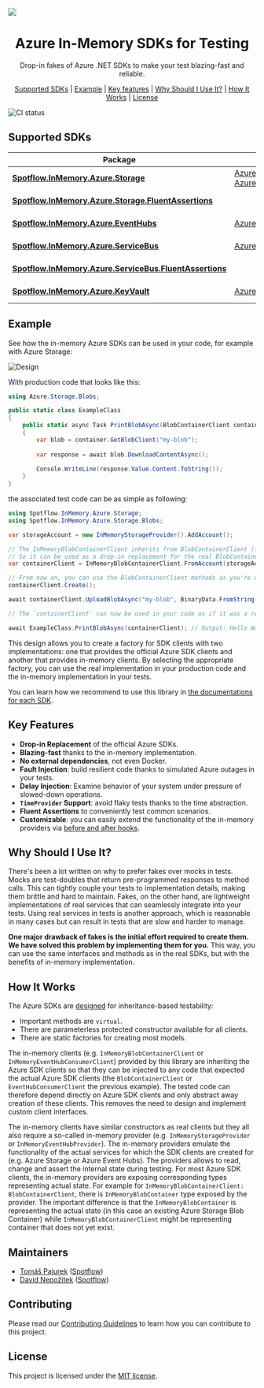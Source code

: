 ![](HeroImage.jpg)

<h1 align="center">Azure In-Memory SDKs for Testing</h1>
<p align="center">Drop-in fakes of Azure .NET SDKs to make your test blazing-fast and reliable.</p>

<p align="center">
    <a href="#supported-sdks">Supported SDKs</a> |
    <a href="#example">Example</a> |
    <a href="#key-features">Key features</a> |
    <a href="#why-should-i-use-it">Why Should I Use It?</a> |
    <a href="#how-it-works">How It Works</a> |
    <a href="#license">License</a>
</p>

![CI status](https://github.com/spotflow-io/in-memory-azure-test-sdk/actions/workflows/ci.yml/badge.svg?branch=main)

## Supported SDKs

| Package                                                                          | Relevant Azure SDK                                                                                                                                                                                           | NuGet                                                                                                                                                                                  |
| -------------------------------------------------------------------------------- | ------------------------------------------------------------------------------------------------------------------------------------------------------------------------------------------------------------ | -------------------------------------------------------------------------------------------------------------------------------------------------------------------------------------- |
| [**Spotflow.InMemory.Azure.Storage**](./docs/storage.md)                         | [Azure.Storage.Blobs](https://learn.microsoft.com/en-us/dotnet/api/overview/azure/storage.blobs-readme), [Azure.Data.Tables](https://learn.microsoft.com/en-us/dotnet/api/overview/azure/data.tables-readme) | [![NuGet](https://img.shields.io/nuget/v/Spotflow.InMemory.Azure.Storage.svg)](https://www.nuget.org/packages/Spotflow.InMemory.Azure.Storage)                                         |
| [**Spotflow.InMemory.Azure.Storage.FluentAssertions**](./docs/storage.md)        |                                                                                                                                                                                                              | [![NuGet](https://img.shields.io/nuget/v/Spotflow.InMemory.Azure.Storage.FluentAssertions.svg)](https://www.nuget.org/packages/Spotflow.InMemory.Azure.Storage.FluentAssertions)       |
| [**Spotflow.InMemory.Azure.EventHubs**](./docs/event-hubs.md)                    | [Azure.Messaging.EventHubs](https://learn.microsoft.com/en-us/dotnet/api/overview/azure/event-hubs)                                                                                                          | [![NuGet](https://img.shields.io/nuget/v/Spotflow.InMemory.Azure.EventHubs.svg)](https://www.nuget.org/packages/Spotflow.InMemory.Azure.EventHubs)                                     |
| [**Spotflow.InMemory.Azure.ServiceBus**](./docs/service-bus.md)                  | [Azure.Messaging.ServiceBus](https://learn.microsoft.com/en-us/dotnet/api/overview/azure/microsoft.servicebus-readme)                                                                                        | [![NuGet](https://img.shields.io/nuget/v/Spotflow.InMemory.Azure.ServiceBus.svg)](https://www.nuget.org/packages/Spotflow.InMemory.Azure.ServiceBus)                                   |
| [**Spotflow.InMemory.Azure.ServiceBus.FluentAssertions**](./docs/service-bus.md) |                                                                                                                                                                                                              | [![NuGet](https://img.shields.io/nuget/v/Spotflow.InMemory.Azure.ServiceBus.FluentAssertions.svg)](https://www.nuget.org/packages/Spotflow.InMemory.Azure.ServiceBus.FluentAssertions) |
| [**Spotflow.InMemory.Azure.KeyVault**](./docs/key-vault.md)                      | [Azure.Security.KeyVault.Secrets](https://learn.microsoft.com/en-us/dotnet/api/overview/azure/security.keyvault.secrets-readme)                                                                              | [![NuGet](https://img.shields.io/nuget/v/Spotflow.InMemory.Azure.KeyVault.svg)](https://www.nuget.org/packages/Spotflow.InMemory.Azure.KeyVault)                                       |

## Example

See how the in-memory Azure SDKs can be used in your code, for example with Azure Storage:

![Design](./docs/images/intro.excalidraw.svg)

With production code that looks like this:

```csharp
using Azure.Storage.Blobs;

public static class ExampleClass
{
    public static async Task PrintBlobAsync(BlobContainerClient container)
    {
        var blob = container.GetBlobClient("my-blob");
    
        var response = await blob.DownloadContentAsync();
    
        Console.WriteLine(response.Value.Content.ToString());
    }
}
```

the associated test code can be as simple as following:

```csharp
using Spotflow.InMemory.Azure.Storage;
using Spotflow.InMemory.Azure.Storage.Blobs;

var storageAccount = new InMemoryStorageProvider().AddAccount();

// The InMemoryBlobContainerClient inherits from BlobContainerClient (from the official SDK)
// So it can be used as a drop-in replacement for the real BlobContainerClient in your tests
var containerClient = InMemoryBlobContainerClient.FromAccount(storageAccount, "test-container");

// From now on, you can use the BlobContainerClient methods as you're used to:
containerClient.Create();

await containerClient.UploadBlobAsync("my-blob", BinaryData.FromString("Hello World!"));

// The `containerClient` can now be used in your code as if it was a real BlobContainerClient:

await ExampleClass.PrintBlobAsync(containerClient); // Output: Hello World!
```

This design allows you to create a factory for SDK clients with two implementations: one that provides the official Azure SDK clients and another that provides in-memory clients.
By selecting the appropriate factory, you can use the real implementation in your production code and the in-memory implementation in your tests.

You can learn how we recommend to use this library in [the documentations for each SDK](#supported-sdks).

## Key Features

-   **Drop-in Replacement** of the official Azure SDKs.
-   **Blazing-fast** thanks to the in-memory implementation.
-   **No external dependencies**, not even Docker.
-   **Fault Injection**: build resilient code thanks to simulated Azure outages in your tests.
-   **Delay Injection**: Examine behavior of your system under pressure of slowed-down operations.
-   **`TimeProvider` Support**: avoid flaky tests thanks to the time abstraction.
-   **Fluent Assertions** to conveniently test common scenarios.
-   **Customizable**: you can easily extend the functionality of the in-memory providers via [before and after hooks](./docs/hooks.md).

## Why Should I Use It?

There's been a lot written on why to prefer fakes over mocks in tests.
Mocks are test-doubles that return pre-programmed responses to method calls.
This can tightly couple your tests to implementation details, making them brittle and hard to maintain.
Fakes, on the other hand, are lightweight implementations of real services that can seamlessly integrate into your tests.
Using real services in tests is another approach, which is reasonable in many cases but can result in tests that are slow and harder to manage.

**One major drawback of fakes is the initial effort required to create them.
We have solved this problem by implementing them for you.**
This way, you can use the same interfaces and methods as in the real SDKs, but with the benefits of in-memory implementation.

## How It Works

The Azure SDKs are [designed](https://learn.microsoft.com/en-us/dotnet/azure/sdk/unit-testing-mocking?tabs=csharp) for inheritance-based testability:

-   Important methods are `virtual`.
-   There are parameterless protected constructor available for all clients.
-   There are static factories for creating most models.

The in-memory clients (e.g. `InMemoryBlobContainerClient` or `InMemoryEventHubConsumerClient`) provided by this library are inheriting the Azure SDK clients so that they can be injected to any code that expected the actual Azure SDK clients (the `BlobContainerClient` or `EventHubConsumerClient` the previous example). The tested code can therefore depend directly on Azure SDK clients and only abstract away creation of these clients. This removes the need to design and implement custom client interfaces.

The in-memory clients have similar constructors as real clients but they all also require a so-called in-memory provider (e.g. `InMemoryStorageProvider` or `InMemoryEventHubProvider`). The in-memory providers emulate the functionality of the actual services for which the SDK clients are created for (e.g. Azure Storage or Azure Event Hubs). The providers allows to read, change and assert the internal state during testing. For most Azure SDK clients, the in-memory providers are exposing corresponding types representing actual state. For example for `InMemoryBlobContainerClient: BlobContainerClient`, there is `InMemoryBlobContainer` type exposed by the provider. The important difference is that the `InMemoryBlobContainer` is representing the actual state (in this case an existing Azure Storage Blob Container) while `InMemoryBlobContainerClient` might be representing container that does not yet exist.

## Maintainers

-   [Tomáš Pajurek](https://github.com/tomas-pajurek) ([Spotflow](https://spotflow.io))
-   [David Nepožitek](https://github.com/DavidNepozitek) ([Spotflow](https://spotflow.io))

## Contributing

Please read our [Contributing Guidelines](./CONTRIBUTING.md) to learn how you can contribute to this project.

## License

This project is licensed under the [MIT license](./LICENSE.md).
